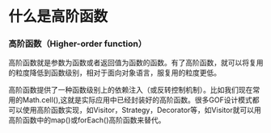 # 什么是高阶函数
### 高阶函数（Higher-order function）

高阶函数就是参数为函数或者返回值为函数的函数。有了高阶函数，就可以将复用的粒度降低到函数级别，相对于面向对象语言，服复用的粒度更低。

高阶函数提供了一种函数级别上的依赖注入（或反转控制机制）。比如我们现在常用的Math.cell(),这就是实际应用中已经封装好的高阶函数。很多GOF设计模式都可以使用高阶函数实现，如Visitor，Strategy，Decorator等，如Visitor就可以用高阶函数中的map()或forEach()高阶函数来替代。